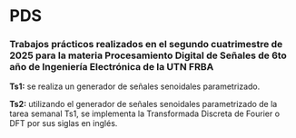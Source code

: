 # PDS
### Trabajos prácticos realizados en el segundo cuatrimestre de 2025 para la materia Procesamiento Digital de Señales de 6to año de Ingeniería Electrónica de la UTN FRBA

**Ts1:**  se realiza un generador de señales senoidales parametrizado.

**Ts2:**  utilizando el generador de señales senoidales parametrizado de la tarea semanal Ts1, 
          se implementa la Transformada Discreta de Fourier o DFT por sus siglas en inglés.

